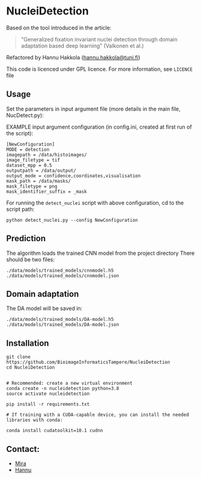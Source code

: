 # NucleiDetection

Based on the tool introduced in the article:

> "Generalized fixation invariant nuclei detection through domain adaptation based deep learning" (Valkonen et al.)

Refactored by Hannu Hakkola (hannu.hakkola@tuni.fi)

This code is licenced under GPL licence. For more information, see `LICENCE` file

## Usage

Set the parameters in input argument file (more details in the main file, NucDetect.py):

EXAMPLE input argument configuration (in config.ini, created at first run of the script):

```
[NewConfiguration]
MODE = detection
imagepath = /data/histoimages/
image_filetype = tif
dataset_mpp = 0.5
outputpath = /data/output/
output_mode = confidence,coordinates,visualisation
mask_path = /data/masks/
mask_filetype = png
mask_identifier_suffix = _mask
```


For running the `detect_nuclei` script with above configuration, cd to the script path:

`python detect_nuclei.py --config NewConfiguration`

## Prediction

The algorithm loads the trained CNN model from the project directory
There should be two files:

```
./data/models/trained_models/cnnmodel.h5
./data/models/trained_models/cnnmodel.json
```

## Domain adaptation

The DA model will be saved in:

```
./data/models/trained_models/DA-model.h5
./data/models/trained_models/DA-model.json
```

## Installation

```
git clone https://github.com/BioimageInformaticsTampere/NucleiDetection
cd NucleiDetection


# Recommended: create a new virtual environment
conda create -n nucleidetection python=3.8
source activate nucleidetection

pip install -r requirements.txt

# If training with a CUDA-capable device, you can install the needed libraries with conda:

conda install cudatoolkit=10.1 cudnn

```



## Contact:
* [Mira](mailto:valkonen.mira@gmail.com)
* [Hannu](mailto:hannu.hakkola@tuni.fi)
